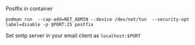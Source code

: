 Postfix in container
```
podman run  --cap-add=NET_ADMIN --device /dev/net/tun  --security-opt label=disable -p $PORT:25 postfix
```
Set smtp server in your email client as `localhost:$PORT`
